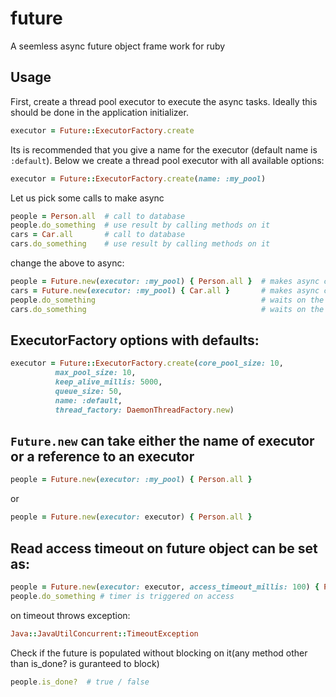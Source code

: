 future
======

A seemless async future object frame work for ruby

Usage
-----

First, create a thread pool executor to execute the async tasks. Ideally this should be done in the application initializer.
``` ruby
executor = Future::ExecutorFactory.create
```

Its is recommended that you give a name for the executor (default name is `:default`). Below we create a thread pool executor with all available options:
``` ruby
executor = Future::ExecutorFactory.create(name: :my_pool)
```

Let us pick some calls to make async
``` ruby
people = Person.all  # call to database
people.do_something  # use result by calling methods on it
cars = Car.all   	 # call to database
cars.do_something    # use result by calling methods on it
```
change the above to async:
``` ruby
people = Future.new(executor: :my_pool) { Person.all }  # makes async call to database and returns the result as a future object
cars = Future.new(executor: :my_pool) { Car.all }  	    # makes async call to database and returns the result as a future object
people.do_something  									# waits on the future object to be popluated and only then is the method call executed
cars.do_something    									# waits on the future object to be popluated and only then is the method call executed
```


ExecutorFactory options with defaults:
--------------------------------------
``` ruby
executor = Future::ExecutorFactory.create(core_pool_size: 10,
          max_pool_size: 10,
          keep_alive_millis: 5000,
          queue_size: 50,
          name: :default,
          thread_factory: DaemonThreadFactory.new)
```

```Future.new``` can take either the name of executor or a reference to an executor
------------------------------------------------------------------------------------
``` ruby
people = Future.new(executor: :my_pool) { Person.all }
```
or
``` ruby
people = Future.new(executor: executor) { Person.all }
```

Read access timeout on future object can be set as:
---------------------------------------------------
``` ruby
people = Future.new(executor: executor, access_timeout_millis: 100) { Person.all }
people.do_something # timer is triggered on access
```
on timeout throws exception:
``` ruby
Java::JavaUtilConcurrent::TimeoutException
```

Check if the future is populated without blocking on it(any method other than is_done? is guranteed to block)
``` ruby
people.is_done?  # true / false
```
